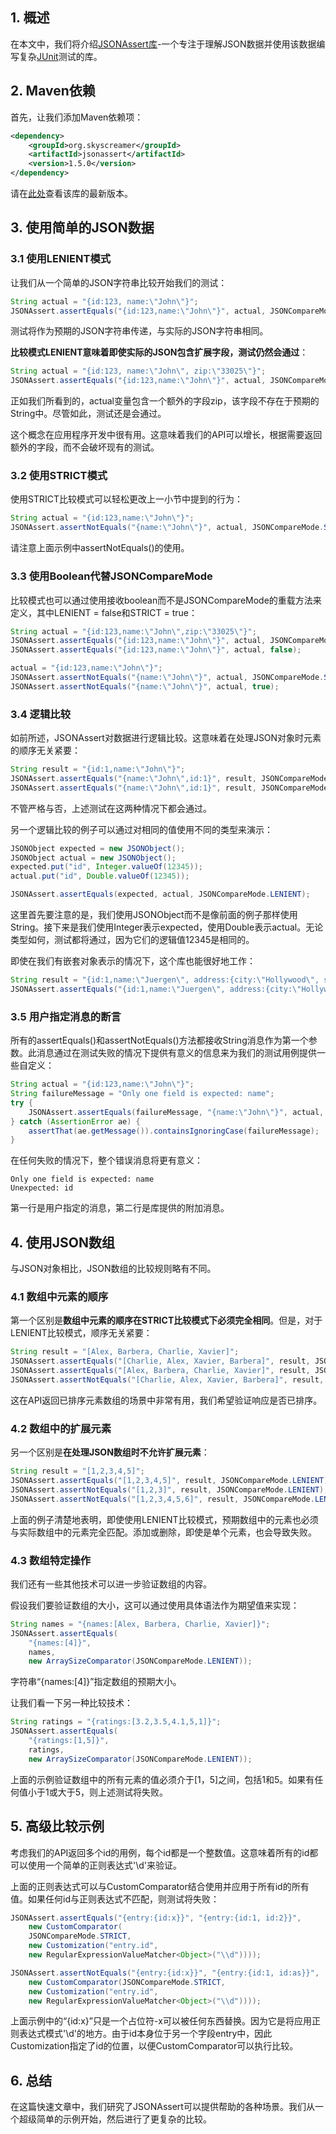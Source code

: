 ## 1. 概述

在本文中，我们将介绍[JSONAssert库](http://jsonassert.skyscreamer.org/)-一个专注于理解JSON数据并使用该数据编写复杂[JUnit](http://junit.org/junit4/)测试的库。

## 2. Maven依赖

首先，让我们添加Maven依赖项：

```xml
<dependency>
    <groupId>org.skyscreamer</groupId>
    <artifactId>jsonassert</artifactId>
    <version>1.5.0</version>
</dependency>
```

请在[此处](https://central.sonatype.com/artifact/org.skyscreamer/jsonassert/1.5.1)查看该库的最新版本。

## 3. 使用简单的JSON数据

### 3.1 使用LENIENT模式

让我们从一个简单的JSON字符串比较开始我们的测试：

```java
String actual = "{id:123, name:\"John\"}";
JSONAssert.assertEquals("{id:123,name:\"John\"}", actual, JSONCompareMode.LENIENT);
```

测试将作为预期的JSON字符串传递，与实际的JSON字符串相同。

**比较模式LENIENT意味着即使实际的JSON包含扩展字段，测试仍然会通过**：

```java
String actual = "{id:123, name:\"John\", zip:\"33025\"}";
JSONAssert.assertEquals("{id:123,name:\"John\"}", actual, JSONCompareMode.LENIENT);
```

正如我们所看到的，actual变量包含一个额外的字段zip，该字段不存在于预期的String中。尽管如此，测试还是会通过。

这个概念在应用程序开发中很有用。这意味着我们的API可以增长，根据需要返回额外的字段，而不会破坏现有的测试。

### 3.2 使用STRICT模式

使用STRICT比较模式可以轻松更改上一小节中提到的行为：

```java
String actual = "{id:123,name:\"John\"}";
JSONAssert.assertNotEquals("{name:\"John\"}", actual, JSONCompareMode.STRICT);
```

请注意上面示例中assertNotEquals()的使用。

### 3.3 使用Boolean代替JSONCompareMode

比较模式也可以通过使用接收boolean而不是JSONCompareMode的重载方法来定义，其中LENIENT = false和STRICT = true：

```java
String actual = "{id:123,name:\"John\",zip:\"33025\"}";
JSONAssert.assertEquals("{id:123,name:\"John\"}", actual, JSONCompareMode.LENIENT);
JSONAssert.assertEquals("{id:123,name:\"John\"}", actual, false);

actual = "{id:123,name:\"John\"}";
JSONAssert.assertNotEquals("{name:\"John\"}", actual, JSONCompareMode.STRICT);
JSONAssert.assertNotEquals("{name:\"John\"}", actual, true);
```

### 3.4 逻辑比较

如前所述，JSONAssert对数据进行逻辑比较。这意味着在处理JSON对象时元素的顺序无关紧要：

```java
String result = "{id:1,name:\"John\"}";
JSONAssert.assertEquals("{name:\"John\",id:1}", result, JSONCompareMode.STRICT);
JSONAssert.assertEquals("{name:\"John\",id:1}", result, JSONCompareMode.LENIENT);
```

不管严格与否，上述测试在这两种情况下都会通过。

另一个逻辑比较的例子可以通过对相同的值使用不同的类型来演示：

```java
JSONObject expected = new JSONObject();
JSONObject actual = new JSONObject();
expected.put("id", Integer.valueOf(12345));
actual.put("id", Double.valueOf(12345));

JSONAssert.assertEquals(expected, actual, JSONCompareMode.LENIENT);
```

这里首先要注意的是，我们使用JSONObject而不是像前面的例子那样使用String。接下来是我们使用Integer表示expected，使用Double表示actual。无论类型如何，测试都将通过，因为它们的逻辑值12345是相同的。

即使在我们有嵌套对象表示的情况下，这个库也能很好地工作：

```java
String result = "{id:1,name:\"Juergen\", address:{city:\"Hollywood\", state:\"LA\", zip:91601}}";
JSONAssert.assertEquals("{id:1,name:\"Juergen\", address:{city:\"Hollywood\", state:\"LA\", zip:91601}}", result, false);
```

### 3.5 用户指定消息的断言

所有的assertEquals()和assertNotEquals()方法都接收String消息作为第一个参数。此消息通过在测试失败的情况下提供有意义的信息来为我们的测试用例提供一些自定义：

```java
String actual = "{id:123,name:\"John\"}";
String failureMessage = "Only one field is expected: name";
try {
    JSONAssert.assertEquals(failureMessage, "{name:\"John\"}", actual, JSONCompareMode.STRICT);
} catch (AssertionError ae) {
    assertThat(ae.getMessage()).containsIgnoringCase(failureMessage);
}
```

在任何失败的情况下，整个错误消息将更有意义：

```shell
Only one field is expected: name 
Unexpected: id
```

第一行是用户指定的消息，第二行是库提供的附加消息。

## 4. 使用JSON数组

与JSON对象相比，JSON数组的比较规则略有不同。

### 4.1 数组中元素的顺序

第一个区别是**数组中元素的顺序在STRICT比较模式下必须完全相同**。但是，对于LENIENT比较模式，顺序无关紧要：

```java
String result = "[Alex, Barbera, Charlie, Xavier]";
JSONAssert.assertEquals("[Charlie, Alex, Xavier, Barbera]", result, JSONCompareMode.LENIENT);
JSONAssert.assertEquals("[Alex, Barbera, Charlie, Xavier]", result, JSONCompareMode.STRICT);
JSONAssert.assertNotEquals("[Charlie, Alex, Xavier, Barbera]", result, JSONCompareMode.STRICT);
```

这在API返回已排序元素数组的场景中非常有用，我们希望验证响应是否已排序。

### 4.2 数组中的扩展元素

另一个区别是**在处理JSON数组时不允许扩展元素**：

```java
String result = "[1,2,3,4,5]";
JSONAssert.assertEquals("[1,2,3,4,5]", result, JSONCompareMode.LENIENT);
JSONAssert.assertNotEquals("[1,2,3]", result, JSONCompareMode.LENIENT);
JSONAssert.assertNotEquals("[1,2,3,4,5,6]", result, JSONCompareMode.LENIENT);
```

上面的例子清楚地表明，即使使用LENIENT比较模式，预期数组中的元素也必须与实际数组中的元素完全匹配。添加或删除，即使是单个元素，也会导致失败。

### 4.3 数组特定操作

我们还有一些其他技术可以进一步验证数组的内容。

假设我们要验证数组的大小，这可以通过使用具体语法作为期望值来实现：

```java
String names = "{names:[Alex, Barbera, Charlie, Xavier]}";
JSONAssert.assertEquals(
    "{names:[4]}", 
    names, 
    new ArraySizeComparator(JSONCompareMode.LENIENT));
```

字符串“{names:[4\]}”指定数组的预期大小。

让我们看一下另一种比较技术：

```java
String ratings = "{ratings:[3.2,3.5,4.1,5,1]}";
JSONAssert.assertEquals(
    "{ratings:[1,5]}", 
    ratings, 
    new ArraySizeComparator(JSONCompareMode.LENIENT));
```

上面的示例验证数组中的所有元素的值必须介于[1，5\]之间，包括1和5。如果有任何值小于1或大于5，则上述测试将失败。

## 5. 高级比较示例

考虑我们的API返回多个id的用例，每个id都是一个整数值。这意味着所有的id都可以使用一个简单的正则表达式'\d'来验证。

上面的正则表达式可以与CustomComparator结合使用并应用于所有id的所有值。如果任何id与正则表达式不匹配，则测试将失败：

```java
JSONAssert.assertEquals("{entry:{id:x}}", "{entry:{id:1, id:2}}", 
    new CustomComparator(
    JSONCompareMode.STRICT, 
    new Customization("entry.id", 
    new RegularExpressionValueMatcher<Object>("\\d"))));

JSONAssert.assertNotEquals("{entry:{id:x}}", "{entry:{id:1, id:as}}", 
    new CustomComparator(JSONCompareMode.STRICT, 
    new Customization("entry.id", 
    new RegularExpressionValueMatcher<Object>("\\d"))));
```

上面示例中的“{id:x}”只是一个占位符-x可以被任何东西替换。因为它是将应用正则表达式模式'\d'的地方。由于id本身位于另一个字段entry中，因此Customization指定了id的位置，以便CustomComparator可以执行比较。

## 6. 总结

在这篇快速文章中，我们研究了JSONAssert可以提供帮助的各种场景。我们从一个超级简单的示例开始，然后进行了更复杂的比较。